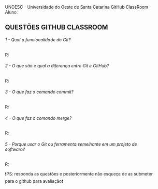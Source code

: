 ﻿UNOESC - Universidade do Oeste de Santa Catarina
GitHub ClassRoom
Aluno:





##                                                    **QUESTÕES GITHUB CLASSROOM**






###### 1 - Qual a funcionalidade do Git?
R: 




###### 2 - O que são e qual a diferença entre Git e GitHub?
R:




###### 3 - O que faz o comando commit?
R:




###### 4 - O que faz o comando merge?
R:




###### 5 - Porque usar o Git ou ferramenta semelhante em um projeto de software?
R:











:exclamation:PS: responda as questões e posteriormente não esqueça de as submeter para o github para avaliação:exclamation:
